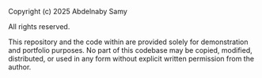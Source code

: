 Copyright (c) 2025 Abdelnaby Samy

All rights reserved.

This repository and the code within are provided solely for demonstration and 
portfolio purposes. No part of this codebase may be copied, modified, 
distributed, or used in any form without explicit written permission 
from the author.
